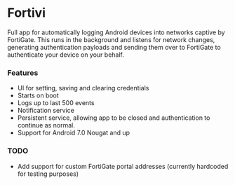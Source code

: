 # Fortivi
Full app for automatically logging Android devices into networks captive by FortiGate.
This runs in the background and listens for network changes, generating authentication payloads and sending them over to FortiGate to authenticate your device on your behalf.

### Features
- UI for setting, saving and clearing credentials
- Starts on boot
- Logs up to last 500 events
- Notification service
- Persistent service, allowing app to be closed and authentication to continue as normal.
- Support for Android 7.0 Nougat and up

### TODO
- Add support for custom FortiGate portal addresses (currently hardcoded for testing purposes)
